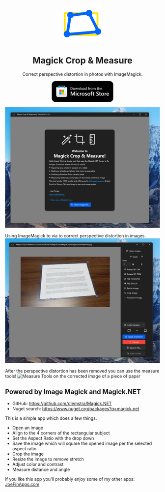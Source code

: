 <p align="center">
  <img width="128" align="center" src=Images\MagickCropLogo.png>
</p>
<h1 align="center">
  Magick Crop & Measure
</h1>
<p align="center">
  Correct perspective distortion in photos with ImageMagick.
</p>
<p align="center">
  <a href="https://apps.microsoft.com/detail/9pf6zx8rj8q2?cid=MagickCropGitHub" target="_blank">
    <img src="Images/storeBadge.png" width="200" alt="Store link" />
  </a>
</p>

![The welcome experience in MagickCrop 1.5](Images/Welcome1.5.png)

Using ImageMagick to via to correct perspective distortion in images.
![A piece of paper on a table in need of correction](Images/Transform1.5.png)

After the perspective distortion has been removed you can use the measure tools!
![Measure Tools on the corrected image of a piece of paper](Images/Measure.png)

## Powered by Image Magick and Magick.NET

- GitHub: https://github.com/dlemstra/Magick.NET
- Nuget search: https://www.nuget.org/packages?q=magick.net

This is a simple app which does a few things.

- Open an image
- Align to the 4 corners of the rectangular subject
- Set the Aspect Ratio with the drop down
- Save the image which will square the opened image per the selected aspect ratio
- Crop the image
- Resize the image to remove stretch
- Adjust color and contrast
- Measure distance and angle

If you like this app you'll probably enjoy some of my other apps: [JoeFinApps.com](https://www.JoeFinApps.com)
